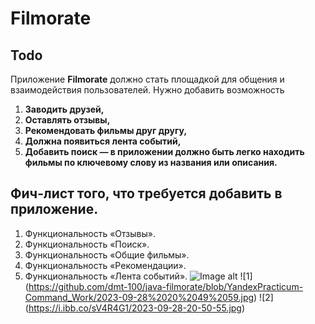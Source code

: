 
# Filmorate
## Todo
Приложение **Filmorate** должно стать площадкой для общения и взаимодействия пользователей. 
Нужно добавить возможность
1. **Заводить друзей,** 
2. **Оставлять отзывы,**  
3. **Рекомендовать фильмы друг другу,** 
4. **Должна появиться лента событий,**
5. **Добавить поиск — в приложении должно быть легко находить фильмы по ключевому слову из названия или описания.**
## Фич-лист того, что требуется добавить в приложение. 
1. Функциональность «Отзывы».
2. Функциональность «Поиск».
3. Функциональность «Общие фильмы».
4. Функциональность «Рекомендации».
5. Функциональность «Лента событий».
![Image alt](https://github.com/{/dmt-100}/{java-filmorate}/raw/{YandexPracticum-Command_Work}/{[path](https://github.com/dmt-100/java-filmorate/blob/YandexPracticum-Command_Work/2023-09-28%2020%2049%2059.jpg)}/image.jpg)
![1] (https://github.com/dmt-100/java-filmorate/blob/YandexPracticum-Command_Work/2023-09-28%2020%2049%2059.jpg)
![2] (https://i.ibb.co/sV4R4G1/2023-09-28-20-50-55.jpg)
